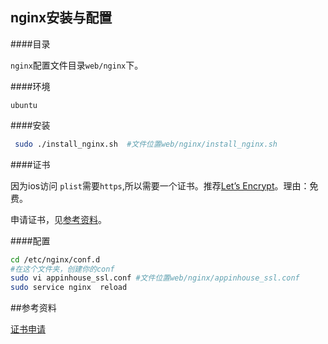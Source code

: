 ## nginx安装与配置

####目录

`nginx`配置文件目录`web/nginx`下。

####环境

`ubuntu`

####安装

```bash
 sudo ./install_nginx.sh  #文件位置web/nginx/install_nginx.sh
```
####证书

因为ios访问	`plist`需要`https`,所以需要一个证书。推荐[Let’s Encrypt](https://letsencrypt.org/)。理由：免费。

申请证书，见[参考资料](#参考资料)。

####配置

```bash
cd /etc/nginx/conf.d
#在这个文件夹，创建你的conf
sudo vi appinhouse_ssl.conf #文件位置web/nginx/appinhouse_ssl.conf
sudo service nginx  reload
```



##参考资料

[证书申请](https://blog.zhiguang.me/lets-encrypt/)


